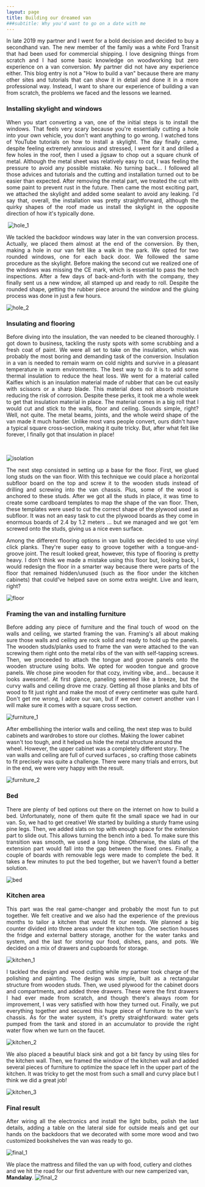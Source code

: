 ```yaml
---
layout: page
title: Building our dreamed van
###subtitle: Why you'd want to go on a date with me
---
```


<p align="justify"> In late 2019 my partner and I went for a bold decision and decided to buy a secondhand van. The new member of the family was a white Ford Transit that had been used for commercial shipping. I love designing things from scratch and I had some basic knowledge on woodworking but zero experience on a van conversion. My partner did not have any experience either. This blog entry is not a "How to build a van" because there are many other sites and tutorials that can show it in detail and done it in a more professional way. Instead, I want to share our experience of building a van from scratch, the problems we faced and the lessons we learned.
</p>



### Installing skylight and windows

<p align="justify">
When you start converting a van, one of the initial steps is to install the windows. That feels very scary because you're essentially cutting a hole into your own vehicle, you don't want anything to go wrong. I watched tons of YouTube tutorials on how to install a skylight. The day finally came, despite feeling extremely annxious and stressed, I went for it and drilled a few holes in the roof, then I used a jigsaw to chop out a square chunk of metal. Although the metal sheet was relatively easy to cut, I was feeling the pressure to avoid any possible mistake. No turning back... I followed all those advices and tutorials and the cutting and installation turned out to be easier than expected. After removing the metal part, we treated the cut with some paint to prevent rust in the future. Then came the most exciting part, we attached the skylight and added some sealant to avoid any leaking. I'd say that, overall, the installation was pretty straightforward, although the quirky shapes of the roof made us install the skylight in the opposite direction of how it's typically done.
</p>


 ![hole_1](/assets/img/Mandalay/hole_1.jpg "hole_1")



<p align="justify">
We tackled the backdoor windows way later in the van conversion process. Actually, we placed them almost at the end of the conversion. By then, making a hole in our van felt like a walk in the park. We opted for two rounded windows, one for each back door. We followed the same procedure as the skylight. Before making the second cut we realized one of the windows was missing the CE mark, which is essential to pass the tech inspections. After a few days of back-and-forth with the company, they finally sent us a new window, all stamped up and ready to roll. Despite the rounded shape, getting the rubber piece around the window and the gluing process was done in just a few hours.
 </p>




![hole_2](/assets/img/Mandalay/hole_2.jpg "hole_2")



### Insulating and flooring

<p align="justify">
Before diving into the insulation, the van needed to be cleaned thoroughly. I got down to business, tackling the rusty spots with some scrubbing and a fresh coat of paint. We were all set to take on the insulation, which was probably the most boring and demanding task of the conversion. Insulation in a van is needed to remain warm on cold nights and survive in a pleasant temperature in warm environments. The best way to do it is to add some thermal insulation to reduce the heat loss. We went for a material called Kaiflex which is an insulation material made of rubber that can be cut easily with scissors or a sharp blade. This material does not absorb moisture reducing the risk of corrosion. Despite these perks, it took me a whole week to get that insulation material in place. The material comes in a big roll that I would cut and stick to the walls, floor and ceiling. Sounds simple, right? Well, not quite. The metal beams, joints, and the whole weird shape of the van made it much harder. Unlike most vans people convert, ours didn't have a typical square cross-section, making it quite tricky. But, after what felt like forever, I finally got that insulation in place!

 </p>





![isolation](/assets/img/Mandalay/isolation.jpg "isolation")


<p align="justify">
The next step consisted in setting up a base for the floor. First, we glued long studs on the van floor. With this technique we could place a horizontal subfloor board on the top and screw it to the wooden studs instead of drilling and screwing into the van chassis. Plus, some of the wood is anchored to these studs. After we got all the studs in place, it was time to create some cardboard templates to map the shape of the van floor. Then, these templates were used to cut the correct shape of the plywood used as subfloor. It was not an easy task to cut the plywood boards as they come in enormous boards of 2.4 by 1.2 meters ... but we managed and we got 'em screwed onto the studs, giving us a nice even surface.
</p>

<p align="justify"> Among the different flooring options in van builds we decided to use vinyl click planks. They're super easy to groove together with a tongue-and-groove joint. The result looked great, however, this type of flooring is pretty heavy. I don't think we made a mistake using this floor but, looking back, I would redesign the floor in a smarter way because there were parts of the floor that remained hidden/unused (such as the floor under the kitchen cabinets) that could've helped save on some extra weight. Live and learn, right?
</p>




![floor](/assets/img/Mandalay/floor.jpg "floor")



### Framing the van and installing furniture
<p align="justify">
Before adding any piece of furniture and the final touch of wood on the walls and ceiling, we started framing the van. Framing's all about making sure those walls and ceiling are rock solid and ready to hold up the panels. The wooden studs/planks used to frame the van were attached to the van screwing them right onto the metal ribs of the van with self-tapping screws. Then, we proceeded to attach the tongue and groove panels onto the wooden structure using bolts. We opted for wooden tongue and groove panels. We chose pine wooden for that cozy, inviting vibe, and... because it looks awesome!. At first glance, paneling seemed like a breeze, but the curvy walls and ceiling drove me crazy. Getting all those planks and bits of wood to fit just right and make the most of every centimeter was quite hard. Don't get me wrong, I adore our van, but if we ever convert another van I will make sure it comes with a square cross section.
 </p>


![furniture_1](/assets/img/Mandalay/furniture_1.jpg "furniture_1")


<p align="justify">

After embellishing the interior walls and ceiling, the next step was to build cabinets and wardrobes to store our clothes. Making the lower cabinet wasn't too tough, and it helped us hide the metal structure around the wheel. However, the upper cabinet was a completely different story. The van walls and ceiling are full of curved surfaces , so crafting those cabinets to fit precisely was quite a challenge. There were many trials and errors, but in the end, we were very happy with the result.
 </p>
![furniture_2](/assets/img/Mandalay/furniture_2.jpg "furniture_2")

### Bed
<p align="justify">
There are plenty of bed options out there on the internet on how to build a bed. Unfortunately, none of them quite fit the small space we had in our van. So, we had to get creative! We started by building a sturdy frame using pine legs. Then, we added slats on top with enough space for the extension part to slide out. This allows turning the bench into a bed. To make sure this transition was smooth, we used a long hinge. Otherwise, the slats of the extension part would fall into the gap between the fixed ones. Finally, a couple of boards with removable legs were made to complete the bed. It takes a few minutes to put the bed together, but we haven't found a better solution.
</p>




![bed](/assets/img/Mandalay/bed.jpg "bed")


### Kitchen area
<p align="justify">This part was the real game-changer and probably the most fun to put together. We felt creative and we also had the experience of the previous months to tailor a kitchen that would fit our needs. We planned a big counter divided into three areas under the kitchen top. One section houses the fridge and external battery storage, another for the water tanks and system, and the last for storing our food, dishes, pans, and pots. We decided on a mix of drawers and cupboards for storage.</p>


![kitchen_1](/assets/img/Mandalay/kitchen_1.jpg "kitchen_1")

<p align="justify">I tackled the design and wood cutting while my partner took charge of the polishing and painting. The design was simple, built as a rectangular structure from wooden studs. Then, we used plywood for the cabinet doors and compartments, and added three drawers. These were the first drawers I had ever made from scratch, and though there's always room for improvement, I was very satisfied with how they turned out. Finally, we put everything together and secured this huge piece of furniture to the van's chassis. As for the water system, it's pretty straightforward: water gets pumped from the tank and stored in an accumulator to provide the right water flow when we turn on the faucet.
</p>




![kitchen_2](/assets/img/Mandalay/kitchen_2.jpg "kitchen_2")

<p align="justify">We also placed a beautiful black sink and got a bit fancy by using tiles for the kitchen wall. Then, we framed the window of the kitchen wall and added several pieces of furniture to optimize the space left in the upper part of the kitchen. It was tricky to get the most from such a small and curvy place but I think we did a great job! </p>


![kitchen_3](/assets/img/Mandalay/kitchen_3.jpg "kitchen_3")


### Final result
<p align="justify">
After wiring all the electronics and install the light bulbs, polish the last details, adding a table on the lateral side for outside meals and get our hands on the backdoors that we decorated with some more wood and two customized bookshelves the van was ready to go.
</p>


![final_1](/assets/img/Mandalay/final_1.jpg "final_1")


We place the mattress and filled the van up with food, cutlery and clothes and we hit the road for our first adventure with our new camperized van, **Mandalay**.
![final_2](/assets/img/Mandalay/final_2.jpg "final_2")
